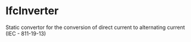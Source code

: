 IfcInverter
===========
Static convertor for the conversion of direct current to alternating current
(IEC - 811-19-13)


